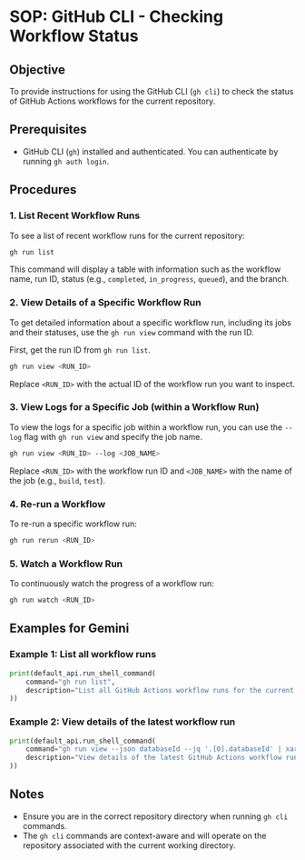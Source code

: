 # SOP: GitHub CLI - Checking Workflow Status

## Objective

To provide instructions for using the GitHub CLI (`gh cli`) to check the status of GitHub Actions workflows for the current repository.

## Prerequisites

*   GitHub CLI (`gh`) installed and authenticated. You can authenticate by running `gh auth login`.

## Procedures

### 1. List Recent Workflow Runs

To see a list of recent workflow runs for the current repository:

```bash
gh run list
```

This command will display a table with information such as the workflow name, run ID, status (e.g., `completed`, `in_progress`, `queued`), and the branch.

### 2. View Details of a Specific Workflow Run

To get detailed information about a specific workflow run, including its jobs and their statuses, use the `gh run view` command with the run ID.

First, get the run ID from `gh run list`.

```bash
gh run view <RUN_ID>
```

Replace `<RUN_ID>` with the actual ID of the workflow run you want to inspect.

### 3. View Logs for a Specific Job (within a Workflow Run)

To view the logs for a specific job within a workflow run, you can use the `--log` flag with `gh run view` and specify the job name.

```bash
gh run view <RUN_ID> --log <JOB_NAME>
```

Replace `<RUN_ID>` with the workflow run ID and `<JOB_NAME>` with the name of the job (e.g., `build`, `test`).

### 4. Re-run a Workflow

To re-run a specific workflow run:

```bash
gh run rerun <RUN_ID>
```

### 5. Watch a Workflow Run

To continuously watch the progress of a workflow run:

```bash
gh run watch <RUN_ID>
```

## Examples for Gemini

### Example 1: List all workflow runs

```python
print(default_api.run_shell_command(
    command="gh run list",
    description="List all GitHub Actions workflow runs for the current repository."
))
```

### Example 2: View details of the latest workflow run

```python
print(default_api.run_shell_command(
    command="gh run view --json databaseId --jq '.[0].databaseId' | xargs gh run view",
    description="View details of the latest GitHub Actions workflow run."
))
```

## Notes

*   Ensure you are in the correct repository directory when running `gh cli` commands.
*   The `gh cli` commands are context-aware and will operate on the repository associated with the current working directory.
